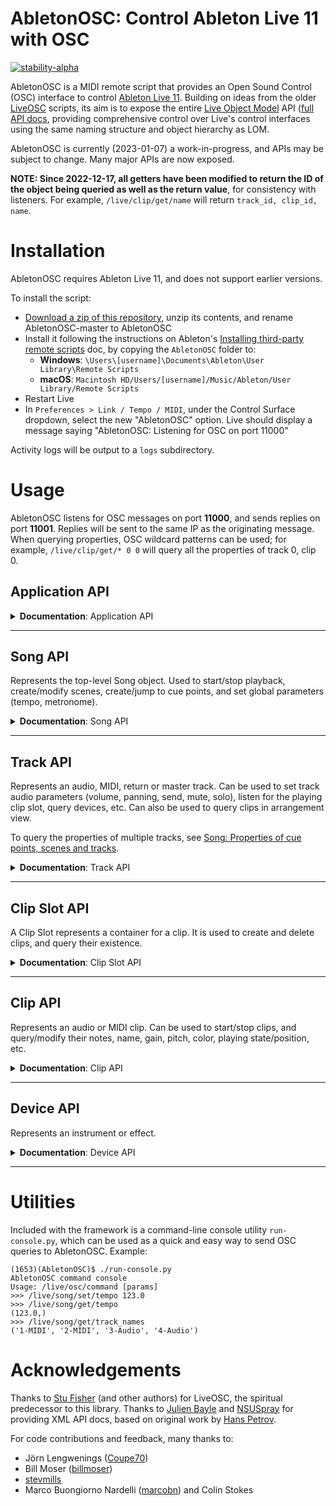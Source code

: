 # AbletonOSC: Control Ableton Live 11 with OSC

[![stability-alpha](https://img.shields.io/badge/stability-alpha-f4d03f.svg)](https://github.com/mkenney/software-guides/blob/master/STABILITY-BADGES.md#alpha)

AbletonOSC is a MIDI remote script that provides an Open Sound Control (OSC) interface to
control [Ableton Live 11](https://www.ableton.com/en/live/). Building on ideas from the
older [LiveOSC](https://github.com/hanshuebner/LiveOSC) scripts, its aim is to expose the
entire [Live Object Model](https://docs.cycling74.com/max8/vignettes/live_object_model) API
([full API docs](https://structure-void.com/PythonLiveAPI_documentation/Live11.0.xml), providing comprehensive control
over Live's control interfaces using the same naming structure and object hierarchy as LOM.

AbletonOSC is currently (2023-01-07) a work-in-progress, and APIs may be subject to change. Many major APIs are now exposed.

**NOTE: Since 2022-12-17, all getters have been modified to return the ID of the object being queried as well as the return value**, for consistency with listeners. For example, `/live/clip/get/name` will return `track_id, clip_id, name`.

# Installation

AbletonOSC requires Ableton Live 11, and does not support earlier versions.

To install the script:

- [Download a zip of this repository](https://github.com/ideoforms/AbletonOSC/archive/refs/heads/master.zip), unzip its contents, and rename AbletonOSC-master to AbletonOSC
- Install it following the instructions on
  Ableton's [Installing third-party remote scripts](https://help.ableton.com/hc/en-us/articles/209072009-Installing-third-party-remote-scripts)
  doc, by copying the `AbletonOSC` folder to:
    - **Windows**: `\Users\[username]\Documents\Ableton\User Library\Remote Scripts`
    - **macOS**: `Macintosh HD/Users/[username]/Music/Ableton/User Library/Remote Scripts`
- Restart Live
- In `Preferences > Link / Tempo / MIDI`, under the Control Surface dropdown, select the new "AbletonOSC" option. Live should display a message
  saying "AbletonOSC: Listening for OSC on port 11000"

Activity logs will be output to a `logs` subdirectory.

# Usage

AbletonOSC listens for OSC messages on port **11000**, and sends replies on port **11001**. Replies will be sent to the
same IP as the originating message. When querying properties, OSC wildcard patterns can be used; for example, `/live/clip/get/* 0 0` will query all the properties of track 0, clip 0.

## Application API

<details>
<summary><b>Documentation</b>: Application API</summary>

| Address                       | Query params | Response params              | Description                                                                      |
|:------------------------------|:-------------|:-----------------------------|:---------------------------------------------------------------------------------|
| /live/test                    |              | 'ok'                         | Display a confirmation message in Live, and sends an OSC reply to /live/test     |
| /live/application/get/version |              | major_version, minor_version | Query Live's version                                                             |
| /live/reload                  |              |                              | Initiates a live reload of the AbletonOSC server code. Used in development only. |

### Application status messages

These messages are sent to the client automatically when the application state changes.

| Address       | Response params | Description                                                                                        |
|:--------------|:----------------|:---------------------------------------------------------------------------------------------------|
| /live/startup |                 | Sent to the client application when AbletonOSC is started                                          |
| /live/error   | error_msg       | Sent to the client application when an error occurs. For more diagnostics, see logs/abletonosc.log |

</details>

---

## Song API

Represents the top-level Song object. Used to start/stop playback, create/modify scenes, create/jump to cue points, and set global parameters (tempo, metronome).

<details>
<summary><b>Documentation</b>: Song API</summary>

### Song methods

| Address                           | Query params | Response params | Description                                                                              |
|:----------------------------------|:-------------|:----------------|:-----------------------------------------------------------------------------------------|
| /live/song/capture_midi           |              |                 | Capture midi                                                                             |
| /live/song/continue_playing       |              |                 | Resume session playback                                                                  |
| /live/song/create_audio_track     | index        |                 | Create a new audio track at the specified index (-1 = end of list)                       |
| /live/song/create_midi_track      | index        |                 | Create a new MIDI track at the specified index (-1 = end of list)                        |
| /live/song/create_return_track    |              |                 | Create a new return track                                                                |
| /live/song/create_scene           | index        |                 | Create a new scene at the specified index (-1 = end of list)                             |
| /live/song/cue_point/jump         | cue_point    |                 | Jump to a specific cue point, by name or numeric index (based on the list of cue points) |
| /live/song/delete_scene           | scene_index  |                 | Delete a scene                                                                           |
| /live/song/delete_return_track    | track_index  |                 | Delete a return track                                                                    |
| /live/song/delete_track           | track_index  |                 | Delete a track                                                                           |
| /live/song/duplicate_scene        | scene_index  |                 | Duplicate a scene                                                                        |
| /live/song/duplicate_track        | track_index  |                 | Duplicate a track                                                                        |
| /live/song/jump_by                | time         |                 | Jump song position by the specified time, in beats                                       |
| /live/song/jump_to_next_cue       |              |                 | Jump to the next cue marker                                                              |      
| /live/song/jump_to_prev_cue       |              |                 | Jump to the previous cue marker                                                          |      
| /live/song/redo                   |              |                 | Redo the last undone operation                                                           |
| /live/song/start_playing          |              |                 | Start session playback                                                                   |
| /live/song/stop_playing           |              |                 | Stop session playback                                                                    |
| /live/song/stop_all_clips         |              |                 | Stop all clips from playing                                                              |
| /live/song/tap_tempo              |              |                 | Mimics a tap of the "Tap Tempo" button                                                   |
| /live/song/trigger_session_record |              |                 | Triggers record in session mode                                                          |
| /live/song/undo                   |              |                 | Undo the last operation                                                                  |

### Song properties

 - Changes for any Track property can be listened for by calling `/live/song/start_listen/<property>`
 - Responses will be sent to `/live/song/get/<property>`, with parameters `<property_value>`
 - For further information on these properties and their parameters, see documentation
for [Live Object Model - Song](https://docs.cycling74.com/max8/vignettes/live_object_model#Song).
 
#### Getters

| Address                                    | Query params | Response params             | Description                                       |
|:-------------------------------------------|:-------------|:----------------------------|:--------------------------------------------------|
| /live/song/get/arrangement_overdub         |              | arrangement_overdub         | Query whether arrangement overdub is on           |
| /live/song/get/back_to_arranger            |              | back_to_arranger            | Query whether "back to arranger" is lit           |
| /live/song/get/can_redo                    |              | can_redo                    | Query whether redo is available                   |
| /live/song/get/can_undo                    |              | can_undo                    | Query whether undo is available                   |
| /live/song/get/clip_trigger_quantization   |              | clip_trigger_quantization   | Query the current clip trigger quantization level |
| /live/song/get/current_song_time           |              | current_song_time           | Query the current song time, in beats             |
| /live/song/get/groove_amount               |              | groove_amount               | Query the current groove amount                   |
| /live/song/get/is_playing                  |              | is_playing                  | Query whether the song is currently playing       |
| /live/song/get/loop                        |              | loop                        | Query whether the song is currently looping       |
| /live/song/get/loop_length                 |              | loop_length                 | Query the current loop length                     |
| /live/song/get/loop_start                  |              | loop_start                  | Query the current loop start point                |
| /live/song/get/metronome                   |              | metronome_on                | Query metronome on/off                            |
| /live/song/get/midi_recording_quantization |              | midi_recording_quantization | Query the current MIDI recording quantization     |
| /live/song/get/nudge_down                  |              | nudge_down                  | Query nudge down                                  |
| /live/song/get/nudge_up                    |              | nudge_up                    | Query nudge up                                    |
| /live/song/get/punch_in                    |              | punch_in                    | Query punch in                                    |
| /live/song/get/punch_out                   |              | punch_out                   | Query punch out                                   |
| /live/song/get/record_mode                 |              | record_mode                 | Query the current record mode                     |
| /live/song/get/signature_denominator       |              | denominator                 | Query the current time signature's denominator    |
| /live/song/get/signature_numerator         |              | numerator                   | Query the current time signature's numerator      |
| /live/song/get/tempo                       |              | tempo_bpm                   | Query the current song tempo                      |

#### Setters

| Address                                    | Query params                | Response params | Description                                     |
|:-------------------------------------------|:----------------------------|:----------------|:------------------------------------------------|
| /live/song/set/arrangement_overdub         | arrangement_overdub         |                 | Set whether arrangement overdub is on           |
| /live/song/set/back_to_arranger            | back_to_arranger            |                 | Set whether "back to arranger" is lit           |
| /live/song/set/clip_trigger_quantization   | clip_trigger_quantization   |                 | Set the current clip trigger quantization level |
| /live/song/set/current_song_time           | current_song_time           |                 | Set the current song time, in beats             |
| /live/song/set/groove_amount               | groove_amount               |                 | Set the current groove amount                   |
| /live/song/set/loop                        | loop                        |                 | Set whether the song is currently looping       |
| /live/song/set/loop_length                 | loop_length                 |                 | Set the current loop length                     |
| /live/song/set/loop_start                  | loop_start                  |                 | Set the current loop start point                |
| /live/song/set/metronome                   | metronome_on                |                 | Set metronome on/off                            |
| /live/song/set/midi_recording_quantization | midi_recording_quantization |                 | Set the current MIDI recording quantization     |
| /live/song/set/nudge_down                  | nudge_down                  |                 | Set nudge down                                  |
| /live/song/set/nudge_up                    | nudge_up                    |                 | Set nudge up                                    |
| /live/song/set/punch_in                    | punch_in                    |                 | Set punch in                                    |
| /live/song/set/punch_out                   | punch_out                   |                 | Set punch out                                   |
| /live/song/set/record_mode                 | record_mode                 |                 | Set the current record mode                     |
| /live/song/set/signature_denominator       | signature_denominator       |                 | Set the time signature's denominator            |
| /live/song/set/signature_numerator         | signature_numerator         |                 | Set the time signature's numerator              |
| /live/song/set/record_mode                 | record_mode                 |                 | Set the current record mode                     |
| /live/song/set/tempo                       | tempo_bpm                   |                 | Set the current song tempo                      |

### Song: Properties of cue points, scenes and tracks

| Address                    | Query params | Response params        | Description                                                                 |
|:---------------------------|:-------------|:-----------------------|:----------------------------------------------------------------------------|
| /live/song/get/cue_points  |              | name, time, ...        | Query a list of the song's cue points                                       |
| /live/song/get/num_scenes  |              | num_scenes             | Query the number of scenes                                                  | 
| /live/song/get/num_tracks  |              | num_tracks             | Query the number of tracks                                                  | 
| /live/song/get/track_names |              | [index_min, index_max] | Query track names (optionally, over a given range)                          | 
| /live/song/get/track_data  |              | [various]              | Query bulk properties of multiple tracks/clips. See below for further info. | 


#### Querying track/clip data in bulk with /live/song/get/track_data

It is often useful to be able to query data en masse about lots of different tracks and clips -- for example, when a set is first opened, to synchronise the state of your client with the Ableton set. This can be achieved with the `/live/song/get/track_data` API, which can query user-specified properties of multiple tracks and clips.

Properties must be of the format `track.property_name` or `clip.property_name`.

For example:
```
/live/song/get/track_data 0 12 track.name clip.name clip.length
```

Queries tracks 0..11, and returns a long list of values comprising:

```
[track_0_name, clip_0_0_name,   clip_0_1_name,   ... clip_0_7_name,
               clip_1_0_length, clip_0_1_length, ... clip_0_7_length,
 track_1_name, clip_1_0_name,   clip_1_1_name,   ... clip_1_7_name, ...]
```

### Song status messages

These messages are sent to the client automatically when the song state changes.

| Address         | Response params | Description                                                          |
|:----------------|:----------------|:---------------------------------------------------------------------|
| /live/song/beat | beat_number     | Sent to the client application on each beat when the song is playing |

</details>

---

## Track API

Represents an audio, MIDI, return or master track. Can be used to set track audio parameters (volume, panning, send, mute, solo), listen for the playing clip slot, query devices, etc. Can also be used to query clips in arrangement view.

To query the properties of multiple tracks, see [Song: Properties of cue points, scenes and tracks](https://github.com/ideoforms/AbletonOSC#song-properties-of-cue-points-scenes-and-tracks).

<details>
<summary><b>Documentation</b>: Track API</summary>

### Track methods

| Address                                      | Query params             | Response params             | Description                                                                        |
|:---------------------------------------------|:-------------------------|:----------------------------|:-----------------------------------------------------------------------------------|
| /live/track/stop_all_clips                   | track_id                 |                             | Stop all clips on track                                                            |

### Track properties

 - Changes for any Track property can be listened for by calling `/live/track/start_listen/<property> <track_index>`
 - Responses will be sent to `/live/track/get/<property>`, with parameters `<track_index> <property_value>`

#### Getters

| Address                                           | Query params      | Response params            | Description                                      |
|:--------------------------------------------------|:------------------|:---------------------------|:-------------------------------------------------|
| /live/track/get/arm                               | track_id          | track_id, armed            | Query whether track is armed                     |
| /live/track/get/available_input_routing_channels  | track_id          | track_id, channel, ...     | List input channels (e.g. "1", "2", "1/2", ...)  |
| /live/track/get/available_input_routing_types     | track_id          | track_id, type, ...        | List input routes (e.g. "Ext. In", ...)          |
| /live/track/get/available_output_routing_channels | track_id          | track_id, channel, ...     | List output channels (e.g. "1", "2", "1/2", ...) |
| /live/track/get/available_output_routing_types    | track_id          | track_id, type, ...        | List output routes (e.g. "Ext. Out", ...)        |
| /live/track/get/can_be_armed                      | track_id          | track_id, can_be_armed     | Query whether track can be armed                 |
| /live/track/get/color                             | track_id          | track_id, color            | Query track color                                |
| /live/track/get/color_index                       | track_id          | track_id, color_index      | Query track color index                          |
| /live/track/get/current_monitoring_state          | track_id          | track_id, state            | Query current monitoring state (on/off)          |
| /live/track/get/fired_slot_index                  | track_id          | track_id, index            | Query currently-fired slot                       |
| /live/track/get/fold_state                        | track_id          | track_id, fold_state       | Query folded state (for groups)                  |
| /live/track/get/has_audio_input                   | track_id          | track_id, has_audio_input  | Query has_audio_input                            |
| /live/track/get/has_audio_output                  | track_id          | track_id, has_audio_output | Query has_audio_output                           |
| /live/track/get/has_midi_input                    | track_id          | track_id, has_midi_input   | Query has_midi_input                             |
| /live/track/get/has_midi_output                   | track_id          | track_id, has_midi_output  | Query has_midi_output                            |
| /live/track/get/input_routing_channel             | track_id          | track_id, channel          | Query current input routing channel              |
| /live/track/get/input_routing_type                | track_id          | track_id, type             | Query current input routing type                 |
| /live/track/get/output_routing_channel            | track_id          | track_id, channel          | Query current output routing channel             |
| /live/track/get/output_meter_left                 | track_id          | track_id, level            | Query current output level, left channel         |
| /live/track/get/output_meter_level                | track_id          | track_id, level            | Query current output level, both channels        |
| /live/track/get/output_meter_right                | track_id          | track_id, level            | Query current output level, right channel        |
| /live/track/get/output_routing_type               | track_id          | track_id, type             | Query current output routing type                |
| /live/track/get/is_foldable                       | track_id          | track_id, is_foldable      | Query whether track is foldable, i.e. is a group |
| /live/track/get/is_grouped                        | track_id          | track_id, is_grouped       | Query whether track is in a group                |
| /live/track/get/is_visible                        | track_id          | track_id, is_visible       | Query whether track is visible                   |
| /live/track/get/mute                              | track_id          | track_id, mute             | Query track mute on/off                          |
| /live/track/get/name                              | track_id          | track_id, name             | Query track name                                 |
| /live/track/get/panning                           | track_id          | track_id, panning          | Query track panning                              |
| /live/track/get/playing_slot_index                | track_id          | track_id, index            | Query currently-playing slot                     |
| /live/track/get/send                              | track_id, send_id | track_id, value            | Query track send                                 |
| /live/track/get/solo                              | track_id          | track_id, solo             | Query track solo on/off                          |
| /live/track/get/volume                            | track_id          | track_id, volume           | Query track volume                               |

#### Setters

| Address                                  | Query params             | Response params | Description                |
|:-----------------------------------------|:-------------------------|:----------------|:---------------------------|
| /live/track/set/arm                      | track_id, armed          |                 | Set track arm state on/off |
| /live/track/set/color                    | track_id, color          |                 | Set track color            |
| /live/track/set/color_index              | track_id, color_index    |                 | Set track color index      |
| /live/track/set/current_monitoring_state | track_id, state          |                 | Set monitoring on/off      |
| /live/track/set/fold_state               | track_id, fold_state     |                 | Set folded on/off          |
| /live/track/set/input_routing_channel    | track_id, channel        |                 | Set input routing channel  |
| /live/track/set/input_routing_type       | track_id, type           |                 | Set input routing type     |
| /live/track/set/mute                     | track_id, mute           |                 | Set track mute on/off      |
| /live/track/set/name                     | track_id, name           |                 | Set track name             |
| /live/track/set/output_routing_channel   | track_id, channel        |                 | Set output routing channel |
| /live/track/set/output_routing_type      | track_id, type           |                 | Set output routing type    |
| /live/track/set/panning                  | track_id, panning        |                 | Set track panning          |
| /live/track/set/send                     | track_id, send_id, value |                 | Set track send             |
| /live/track/set/solo                     | track_id, solo           |                 | Set track solo on/off      |
| /live/track/set/volume                   | track_id, volume         |                 | Set track volume           |

### Track: Properties of multiple clips

| Address                                      | Query params             | Response params             | Description                                      |
|:---------------------------------------------|:-------------------------|:----------------------------|:-------------------------------------------------|
| /live/track/get/clips/name                   | track_id                 | track_id, [name, ....]      | Query all clip names on track                    |
| /live/track/get/clips/length                 | track_id                 | track_id, [length, ...]     | Query all clip lengths on track                  |
| /live/track/get/clips/color                  | track_id                 | track_id, [color, ...]      | Query all clip colors on track                   |
| /live/track/get/arrangement_clips/name       | track_id                 | track_id, [name, ....]      | Query all arrangement view clip names on track   |
| /live/track/get/arrangement_clips/length     | track_id                 | track_id, [length, ...]     | Query all arrangement view clip lengths on track |
| /live/track/get/arrangement_clips/start_time | track_id                 | track_id, [start_time, ...] | Query all arrangement view clip times on track   |

### Track: Properties of devices
| Address                                      | Query params             | Response params             | Description                                                                        |
|:---------------------------------------------|:-------------------------|:----------------------------|:-----------------------------------------------------------------------------------|
| /live/track/get/num_devices                  | track_id                 | track_id, num_devices       | Query the number of devices on the track                                           |
| /live/track/get/devices/name                 | track_id                 | track_id, [name, ...]       | Query all device names on track                                                    |
| /live/track/get/devices/type                 | track_id                 | track_id, [type, ...]       | Query all devices types on track                                                   |
| /live/track/get/devices/class_name           | track_id                 | track_id, [class, ...]      | Query all device class names on track                                              |

See **Device API** for details on Device type/class_names.
 
</details>

---

## Clip Slot API

A Clip Slot represents a container for a clip. It is used to create and delete clips, and query their existence.

<details>
<summary><b>Documentation</b>: Clip Slot API</summary>

| Address                             | Query params                       | Response params                    | Description                              |
|:------------------------------------|:-----------------------------------|:-----------------------------------|:-----------------------------------------|
| /live/clip_slot/create_clip         | track_id, clip_id, length          |                                    | Create a clip in the slot                |
| /live/clip_slot/delete_clip         | track_id, clip_id                  |                                    | Delete the clip in the slot              |
| /live/clip_slot/get/has_clip        | track_id, clip_id                  | track_id, clip_id, has_clip        | Query whether the slot has a clip        |
| /live/clip_slot/get/has_stop_button | track_id, clip_id                  | track_id, clip_id, has_stop_button | Query whether the slot has a stop button |
| /live/clip_slot/set/has_stop_button | track_id, clip_id, has_stop_button |                                    | Add or remove stop button                |

# TODO: Add more properties and methods

</details>

---

## Clip API

Represents an audio or MIDI clip. Can be used to start/stop clips, and query/modify their notes, name, gain, pitch, color, playing state/position, etc.

<details>
<summary><b>Documentation</b>: Clip API</summary>

| Address                                  | Query params                                                        | Response params                                                                        | Description                                                                                                                                          |
|:-----------------------------------------|:--------------------------------------------------------------------|:---------------------------------------------------------------------------------------|:-----------------------------------------------------------------------------------------------------------------------------------------------------|
| /live/clip/fire                          | track_id, clip_id                                                   |                                                                                        | Start clip playback                                                                                                                                  |
| /live/clip/stop                          | track_id, clip_id                                                   |                                                                                        | Stop clip playback                                                                                                                                   |
| /live/clip/get/notes                     | track_id, clip_id                                                   | track_id, clip_id, pitch, start_time, duration, velocity, mute, [pitch, start_time...] | Query the notes in a given clip.                                                                                                                     |
| /live/clip/add/notes                     | track_id, clip_id, pitch, start_time, duration, velocity, mute, ... |                                                                                        | Add new MIDI notes to a clip. pitch is MIDI note index, start_time and duration are beats in floats, velocity is MIDI velocity index, mute is true/false |
| /live/clip/remove/notes                  | start_pitch, pitch_span, start_time, time_span                      |                                                                                        | Remove notes from a clip in a given range of pitches and times.                                                                                      |
| /live/clip/get/color                     | track_id, clip_id                                                   | track_id, clip_id, color                                                               | Get clip color                                                                                                                                       |
| /live/clip/set/color                     | track_id, clip_id, color                                            |                                                                                        | Set clip color                                                                                                                                       |
| /live/clip/get/name                      | track_id, clip_id                                                   | track_id, clip_id, name                                                                | Get clip name                                                                                                                                        |
| /live/clip/set/name                      | track_id, clip_id, name                                             |                                                                                        | Set clip name                                                                                                                                        |
| /live/clip/get/gain                      | track_id, clip_id                                                   | track_id, clip_id, gain                                                                | Get clip gain                                                                                                                                        |
| /live/clip/set/gain                      | track_id, clip_id, gain                                             |                                                                                        | Set clip gain                                                                                                                                        |
| /live/clip/get/length                    | track_id, clip_id                                                   | track_id, clip_id, length                                                              | Get clip length                                                                                                                                      |
| /live/clip/get/pitch_coarse              | track_id, clip_id                                                   | track_id, clip_id, semitones                                                           | Get clip coarse re-pitch                                                                                                                             |
| /live/clip/set/pitch_coarse              | track_id, clip_id, semitones                                        |                                                                                        | Set clip coarse re-pitch                                                                                                                             |
| /live/clip/get/pitch_fine                | track_id, clip_id                                                   | track_id, clip_id, cents                                                               | Get clip fine re-pitch                                                                                                                               |
| /live/clip/set/pitch_fine                | track_id, clip_id, cents                                            |                                                                                        | Set clip fine re-pitch                                                                                                                               |
| /live/clip/get/file_path                 | track_id, clip_id                                                   | track_id, clip_id, file_path                                                           | Get clip file path                                                                                                                                   |
| /live/clip/get/is_audio_clip             | track_id, clip_id                                                   | track_id, clip_id, is_audio_clip                                                       | Query whether clip is audio                                                                                                                          |
| /live/clip/get/is_midi_clip              | track_id, clip_id                                                   | track_id, clip_id, is_midi_clip                                                        | Query whether clip is MIDI                                                                                                                           |
| /live/clip/get/is_playing                | track_id, clip_id                                                   | track_id, clip_id, is_playing                                                          | Query whether clip is playing                                                                                                                        |
| /live/clip/get/is_recording              | track_id, clip_id                                                   | track_id, clip_id, is_recording                                                        | Query whether clip is recording                                                                                                                      |
| /live/clip/get/playing_position          | track_id, clip_id                                                   | track_id, clip_id, playing_position                                                    | Get clip's playing position                                                                                                                          |
| /live/clip/start_listen/playing_position | track_id, clip_id                                                   |                                                                                        | Start listening for clip's playing position. Replies are sent to /live/clip/get/playing_position, with args: track_id, clip_id, playing_position     |
| /live/clip/stop_listen/playing_position  | track_id, clip_id                                                   |                                                                                        | Stop listening for clip's playing position.                                                                                                          |
</details>

---

## Device API

Represents an instrument or effect.

<details>
<summary><b>Documentation</b>: Device API</summary>

| Address                                  | Query params                             | Response params                          | Description                                                                             |
|:-----------------------------------------|:-----------------------------------------|:-----------------------------------------|:----------------------------------------------------------------------------------------|
| /live/device/get/name                    | track_id, device_id                      | track_id, device_id, name                | Get device name                                                                         |
| /live/device/get/class_name              | track_id, device_id                      | track_id, device_id, class_name          | Get device class_name                                                                   |
| /live/device/get/type                    | track_id, device_id                      | track_id, device_id, type                | Get device type                                                                         |
| /live/device/get/num_parameters          | track_id, device_id                      | track_id, device_id, num_parameters      | Get the number of parameters exposed by the device                                      |
| /live/device/get/parameters/name         | track_id, device_id                      | track_id, device_id, [name, ...]         | Get the list of parameter names exposed by the device                                   |
| /live/device/get/parameters/value        | track_id, device_id                      | track_id, device_id, [value, ...]        | Get the device parameter values                                                         |
| /live/device/get/parameters/min          | track_id, device_id                      | track_id, device_id, [value, ...]        | Get the device parameter minimum values                                                 |
| /live/device/get/parameters/max          | track_id, device_id                      | track_id, device_id, [value, ...]        | Get the device parameter maximum values                                                 |
| /live/device/get/parameters/is_quantized | track_id, device_id                      | track_id, device_id, [value, ...]        | Get the list of is_quantized settings (i.e., whether the parameter must be an int/bool) |
| /live/device/set/parameters/value        | track_id, device_id, value, value ...    |                                          | Set the device parameter values                                                         |
| /live/device/get/parameter/value         | track_id, device_id, parameter_id        | track_id, device_id, parameter_id, value | Get a device parameter value                                                            |
| /live/device/set/parameter/value         | track_id, device_id, parameter_id, value |                                          | Set a device parameter value                                                            |

For devices:

- `name` is the human-readable name
- `type` is 1 = audio_effect, 2 = instrument, 4 = midi_effect
- `class_name` is the Live instrument/effect name, e.g. Operator, Reverb. For external plugins and racks, can be
  AuPluginDevice, PluginDevice, InstrumentGroupDevice...

</details>

 ---

# Utilities

Included with the framework is a command-line console utility `run-console.py`, which can be used as a quick and easy way to send OSC queries to AbletonOSC. Example:

```
(1653)(AbletonOSC)$ ./run-console.py
AbletonOSC command console
Usage: /live/osc/command [params]
>>> /live/song/set/tempo 123.0
>>> /live/song/get/tempo
(123.0,)
>>> /live/song/get/track_names
('1-MIDI', '2-MIDI', '3-Audio', '4-Audio')
```

# Acknowledgements

Thanks to [Stu Fisher](https://github.com/stufisher/) (and other authors) for LiveOSC, the spiritual predecessor to this
library. Thanks to [Julien Bayle](https://structure-void.com/ableton-live-midi-remote-scripts/#liveAPI)
and [NSUSpray](https://nsuspray.github.io/Live_API_Doc/) for providing XML API docs, based on original work
by [Hans Petrov](http://remotescripts.blogspot.com/p/support-files.html).

For code contributions and feedback, many thanks to:
- Jörn Lengwenings ([Coupe70](https://github.com/Coupe70))
- Bill Moser ([billmoser](https://github.com/billmoser))
- [stevmills](https://github.com/stevmills)
- Marco Buongiorno Nardelli ([marcobn](https://github.com/marcobn)) and Colin Stokes
